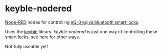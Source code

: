 # keyble-nodered

[Node-RED](https://nodered.org) nodes for controlling [eQ-3 eqiva bluetooth smart locks](https://www.eq-3.com/products/homematic/detail/bluetooth-smart-lock.html).

Uses the [keyble](https://github.com/oyooyo/keyble) library. *keyble-nodered* is just one way of controlling these smart locks, see [here](https://github.com/oyooyo/keyble#projects-using-keyble) for other ways.

Not fully useable yet!
